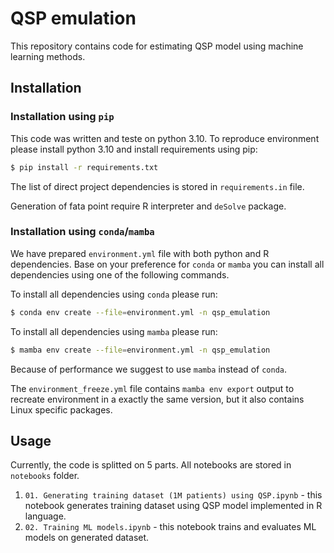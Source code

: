 # QSP emulation 

This repository contains code for estimating QSP model using machine learning methods.

## Installation

### Installation using `pip` 
This code was written and teste on python 3.10. To reproduce environment please install python 3.10 and 
install requirements using pip:

```bash
$ pip install -r requirements.txt
```

The list of direct project dependencies is stored in `requirements.in` file. 

Generation of fata point require R interpreter and `deSolve` package.

### Installation using `conda`/`mamba`

We have prepared `environment.yml` file with both python and R dependencies. 
Base on your preference for `conda` or `mamba` you can install all dependencies using one of the following commands. 


To install all dependencies using `conda` please run:

```bash
$ conda env create --file=environment.yml -n qsp_emulation
```

To install all dependencies using `mamba` please run:

```bash
$ mamba env create --file=environment.yml -n qsp_emulation
```

Because of performance we suggest to use `mamba` instead of `conda`.

The `environment_freeze.yml` file contains `mamba env export` output to recreate environment in
a exactly the same version, but it also contains Linux specific packages.

## Usage

Currently, the code is splitted on 5 parts. All notebooks are stored in `notebooks` folder.

1. `01. Generating training dataset (1M patients) using QSP.ipynb` - this notebook generates training dataset 
   using QSP model implemented in R language.
2. `02. Training ML models.ipynb` - this notebook trains and evaluates ML models on generated 
   dataset.